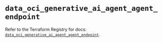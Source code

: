 # `data_oci_generative_ai_agent_agent_endpoint`

Refer to the Terraform Registry for docs: [`data_oci_generative_ai_agent_agent_endpoint`](https://registry.terraform.io/providers/oracle/oci/7.19.0/docs/data-sources/generative_ai_agent_agent_endpoint).
